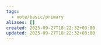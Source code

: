 ```yaml
---
tags:
  - note/basic/primary
aliases: []
created: 2025-09-27T18:22:32+03:00
updated: 2025-09-27T18:22:32+03:00
---
```


